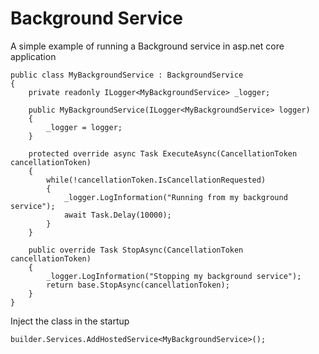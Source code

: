 # Background Service
A simple example of running a Background service in asp.net core application


```
public class MyBackgroundService : BackgroundService
{
    private readonly ILogger<MyBackgroundService> _logger;

    public MyBackgroundService(ILogger<MyBackgroundService> logger)
    {
        _logger = logger;
    }

    protected override async Task ExecuteAsync(CancellationToken cancellationToken)
    {
        while(!cancellationToken.IsCancellationRequested)
        {
            _logger.LogInformation("Running from my background service");
            await Task.Delay(10000);
        }
    }

    public override Task StopAsync(CancellationToken cancellationToken)
    {
        _logger.LogInformation("Stopping my background service");
        return base.StopAsync(cancellationToken);
    }
}
```

Inject the class in the startup

```
builder.Services.AddHostedService<MyBackgroundService>();
```


